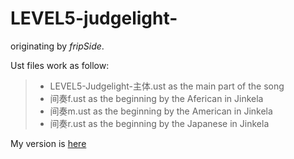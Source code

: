 LEVEL5-judgelight-
===================
originating by *fripSide*.




Ust files work as follow:
> - LEVEL5-Judgelight-主体.ust as the main  part of the song
> - 间奏f.ust   as the beginning by the Aferican in Jinkela
> - 间奏m.ust as the beginning by the American in Jinkela
> - 间奏r.ust   as the beginning by the Japanese in Jinkela

My version is [here](http://www.bilibili.com/video/av2245309/)
